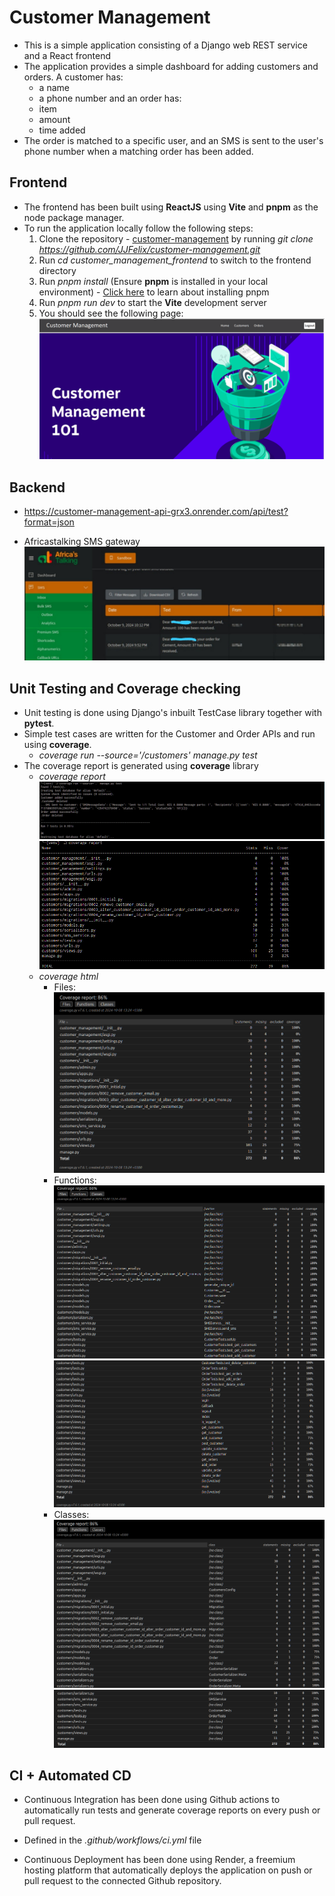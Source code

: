 # Customer Management
- This is a simple application consisting of a Django web REST service and a React frontend
- The application provides a simple dashboard for adding customers and orders. A customer has:
    - a name
    - a phone number
    and an order has:
    - item
    - amount
    - time added
- The order is matched to a specific user, and an SMS is sent to the user's phone number when a matching order has been added.

## Frontend
- The frontend has been built using **ReactJS** using **Vite** and **pnpm** as the node package manager.
- To run the application locally follow the following steps:
    1. Clone the repository - [customer-management](https://github.com/JJFelix/customer-management.git) by running *git clone https://github.com/JJFelix/customer-management.git*
    2. Run *cd customer_management_frontend* to switch to the frontend directory
    3. Run *pnpm install* (Ensure **pnpm** is installed in your local environment) - [Click here](https://pnpm.io/installation) to learn about installing pnpm
    4. Run *pnpm run dev* to start the **Vite** development server
    5. You should see the following page:
    ![alt text](image-8.png)


## Backend
- https://customer-management-api-grx3.onrender.com/api/test?format=json

- Africastalking SMS gateway
![alt text](image-7.png)
## Unit Testing and Coverage checking
- Unit testing is done using Django's inbuilt TestCase library together with **pytest**.
- Simple test cases are written for the Customer and Order APIs and run using **coverage**.
    - *coverage run --source='/customers' manage.py test*
- The coverage report is generated using **coverage** library
    - *coverage report*
        ![alt text](image-3.png)
        ![alt text](image-4.png)
    - *coverage html*
        - Files: ![alt text](image-5.png)
        - Functions:![alt text](image.png) ![alt text](image-1.png)
        - Classes: ![alt text](image-2.png) ![alt text](image-6.png)

## CI + Automated CD 
- Continuous Integration has been done using Github actions to automatically run tests and generate coverage reports on every push or pull request.
- Defined in the *.github/workflows/ci.yml* file

- Continuous Deployment has been done using Render, a freemium hosting platform that automatically deploys the application on push or pull request to the connected Github repository. 
